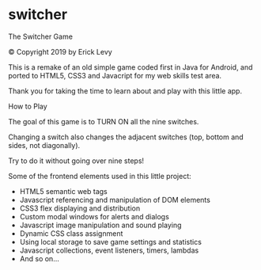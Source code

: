 # switcher

The Switcher Game

© Copyright 2019 by Erick Levy

This is a remake of an old simple game coded first in Java for Android, and ported to HTML5, CSS3 and Javacript for my web skills test area.

Thank you for taking the time to learn about and play with this little app.

How to Play

The goal of this game is to TURN ON all the nine switches.

Changing a switch also changes the adjacent switches (top, bottom and sides, not diagonally).

Try to do it without going over nine steps!

Some of the frontend elements used in this little project:
* HTML5 semantic web tags
* Javascript referencing and manipulation of DOM elements 
* CSS3 flex displaying and distribution
* Custom modal windows for alerts and dialogs
* Javascript image manipulation and sound playing
* Dynamic CSS class assignment
* Using local storage to save game settings and statistics
* Javascript collections, event listeners, timers, lambdas
* And so on...
